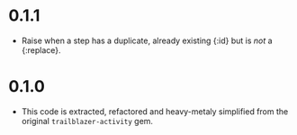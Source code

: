 # 0.1.1

* Raise when a step has a duplicate, already existing {:id} but is *not* a {:replace}.

# 0.1.0

* This code is extracted, refactored and heavy-metaly simplified from the original `trailblazer-activity` gem.
